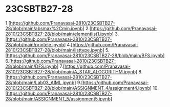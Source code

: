 # 23CSBTB27-28
1.[https://github.com/Pranavasai-2810/23CSBTB27-28/blob/main/absmax%2Cmin.ipynb]
2.[https://github.com/Pranavasai-2810/23CSBTB27-28/blob/main/elementlist1.ipynb]
3.[https://github.com/Pranavasai-2810/23CSBTB27-28/blob/main/printele.ipynb]
4.[https://github.com/Pranavasai-2810/23CSBTB27-28/blob/main/listtype.ipynb]
5.[https://github.com/Pranavasai-2810/23CSBTB27-28/blob/main/BFS.ipynb]
6.[https://github.com/Pranavasai-2810/23CSBTB27-28/blob/main/DFS.ipynb]
7.[https://github.com/Pranavasai-2810/23CSBTB27-28/blob/main/A_STAR_ALOGORITHM.ipynb]
8.[https://github.com/Pranavasai-2810/23CSBTB27-28/blob/main/Lab03_AIML.ipynb]
9.[https://github.com/Pranavasai-2810/23CSBTB27-28/blob/main/ASSIGNMENT_4/assignment4.ipynb]
10.[https://github.com/Pranavasai-2810/23CSBTB27-28/blob/main/ASSIGNMENT_5/assignment5.ipynb]



